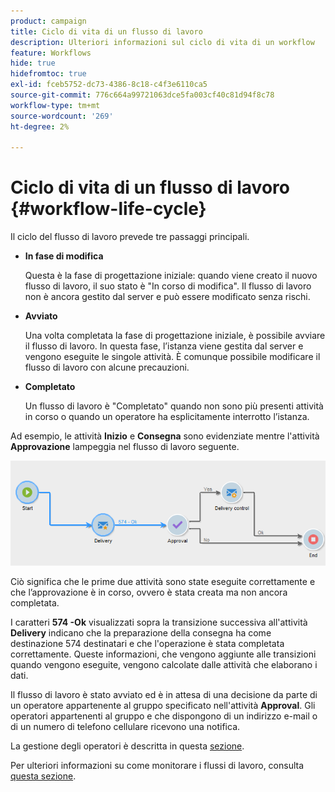 ```yaml
---
product: campaign
title: Ciclo di vita di un flusso di lavoro
description: Ulteriori informazioni sul ciclo di vita di un workflow
feature: Workflows
hide: true
hidefromtoc: true
exl-id: fceb5752-dc73-4386-8c18-c4f3e6110ca5
source-git-commit: 776c664a99721063dce5fa003cf40c81d94f8c78
workflow-type: tm+mt
source-wordcount: '269'
ht-degree: 2%

---
```


# Ciclo di vita di un flusso di lavoro {#workflow-life-cycle}



Il ciclo del flusso di lavoro prevede tre passaggi principali.

* **In fase di modifica**

  Questa è la fase di progettazione iniziale: quando viene creato il nuovo flusso di lavoro, il suo stato è &quot;In corso di modifica&quot;. Il flusso di lavoro non è ancora gestito dal server e può essere modificato senza rischi.

* **Avviato**

  Una volta completata la fase di progettazione iniziale, è possibile avviare il flusso di lavoro. In questa fase, l’istanza viene gestita dal server e vengono eseguite le singole attività. È comunque possibile modificare il flusso di lavoro con alcune precauzioni.

* **Completato**

  Un flusso di lavoro è &quot;Completato&quot; quando non sono più presenti attività in corso o quando un operatore ha esplicitamente interrotto l’istanza.

Ad esempio, le attività **Inizio** e **Consegna** sono evidenziate mentre l&#39;attività **Approvazione** lampeggia nel flusso di lavoro seguente.

![](assets/new-workflow-6.png)

Ciò significa che le prime due attività sono state eseguite correttamente e che l’approvazione è in corso, ovvero è stata creata ma non ancora completata.

I caratteri **574 -Ok** visualizzati sopra la transizione successiva all&#39;attività **Delivery** indicano che la preparazione della consegna ha come destinazione 574 destinatari e che l&#39;operazione è stata completata correttamente. Queste informazioni, che vengono aggiunte alle transizioni quando vengono eseguite, vengono calcolate dalle attività che elaborano i dati.

Il flusso di lavoro è stato avviato ed è in attesa di una decisione da parte di un operatore appartenente al gruppo specificato nell&#39;attività **Approval**. Gli operatori appartenenti al gruppo e che dispongono di un indirizzo e-mail o di un numero di telefono cellulare ricevono una notifica.

La gestione degli operatori è descritta in questa [sezione](../../platform/using/access-management.md).

Per ulteriori informazioni su come monitorare i flussi di lavoro, consulta [questa sezione](monitoring-workflow-execution.md).
